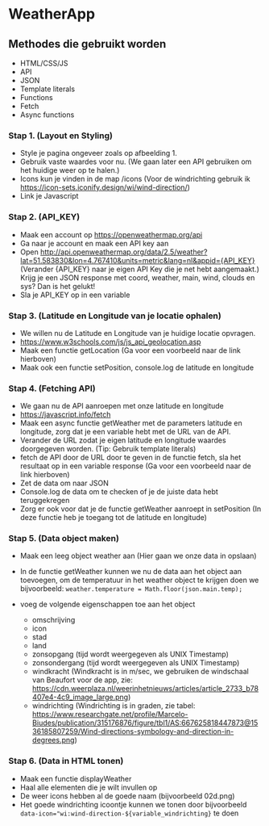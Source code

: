 # WeatherApp

## Methodes die gebruikt worden

- HTML/CSS/JS
- API
- JSON
- Template literals
- Functions
- Fetch
- Async functions

### Stap 1. (Layout en Styling)

- Style je pagina ongeveer zoals op afbeelding 1.
- Gebruik vaste waardes voor nu. (We gaan later een API gebruiken om het huidige weer op te halen.)
- Icons kun je vinden in de map /icons (Voor de windrichting gebruik ik https://icon-sets.iconify.design/wi/wind-direction/)
- Link je Javascript

### Stap 2. (API_KEY)

- Maak een account op https://openweathermap.org/api
- Ga naar je account en maak een API key aan
- Open http://api.openweathermap.org/data/2.5/weather?lat=51.583830&lon=4.767410&units=metric&lang=nl&appid={API_KEY} (Verander {API_KEY} naar je eigen API Key die je net hebt aangemaakt.) Krijg je een JSON response met coord, weather, main, wind, clouds en sys? Dan is het gelukt!
- Sla je API_KEY op in een variable

### Stap 3. (Latitude en Longitude van je locatie ophalen)

- We willen nu de Latitude en Longitude van je huidige locatie opvragen.
- https://www.w3schools.com/js/js_api_geolocation.asp
- Maak een functie getLocation (Ga voor een voorbeeld naar de link hierboven)
- Maak ook een functie setPosition, console.log de latitude en longitude

### Stap 4. (Fetching API)

- We gaan nu de API aanroepen met onze latitude en longitude
- https://javascript.info/fetch
- Maak een async functie getWeather met de parameters latitude en longitude, zorg dat je een variable hebt met de URL van de API.
- Verander de URL zodat je eigen latitude en longitude waardes doorgegeven worden. (Tip: Gebruik template literals)
- fetch de API door de URL door te geven in de functie fetch, sla het resultaat op in een variable response (Ga voor een voorbeeld naar de link hierboven)
- Zet de data om naar JSON
- Console.log de data om te checken of je de juiste data hebt teruggekregen
- Zorg er ook voor dat je de functie getWeather aanroept in setPosition (In deze functie heb je toegang tot de latitude en longitude)

### Stap 5. (Data object maken)

- Maak een leeg object weather aan (Hier gaan we onze data in opslaan)
- In de functie getWeather kunnen we nu de data aan het object aan toevoegen, om de temperatuur in het weather object te krijgen doen we bijvoorbeeld: `weather.temperature = Math.floor(json.main.temp);`
- voeg de volgende eigenschappen toe aan het object

  - omschrijving
  - icon
  - stad
  - land
  - zonsopgang (tijd wordt weergegeven als UNIX Timestamp)
  - zonsondergang (tijd wordt weergegeven als UNIX Timestamp)
  - windkracht (Windkracht is in m/sec, we gebruiken de windschaal van Beaufort voor de app, zie: https://cdn.weerplaza.nl/weerinhetnieuws/articles/article_2733_b78407e4-4c9_image_large.png)
  - windrichting (Windrichting is in graden, zie tabel: https://www.researchgate.net/profile/Marcelo-Biudes/publication/315176876/figure/tbl1/AS:667625818447873@1536185807259/Wind-directions-symbology-and-direction-in-degrees.png)

### Stap 6. (Data in HTML tonen)

- Maak een functie displayWeather
- Haal alle elementen die je wilt invullen op
- De weer icons hebben al de goede naam (bijvoorbeeld 02d.png)
- Het goede windrichting icoontje kunnen we tonen door bijvoorbeeld `data-icon="wi:wind-direction-${variable_windrichting}` te doen
